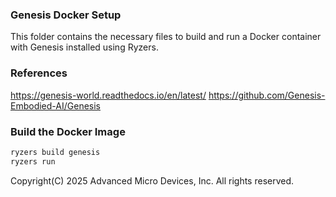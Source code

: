 ###  Genesis Docker Setup

This folder contains the necessary files to build and run a Docker container with Genesis installed using Ryzers.

### References
https://genesis-world.readthedocs.io/en/latest/
https://github.com/Genesis-Embodied-AI/Genesis

### Build the Docker Image

```sh
ryzers build genesis
ryzers run
```

Copyright(C) 2025 Advanced Micro Devices, Inc. All rights reserved.